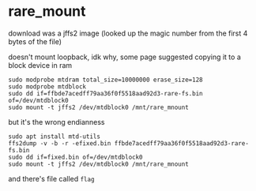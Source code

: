 # rare_mount

download was a jffs2 image (looked up the magic number from the first 4 bytes
of the file)

doesn't mount loopback, idk why, some page suggested copying it to a block
device in ram

```
sudo modprobe mtdram total_size=10000000 erase_size=128
sudo modprobe mtdblock
sudo dd if=ffbde7acedff79aa36f0f5518aad92d3-rare-fs.bin of=/dev/mtdblock0
sudo mount -t jffs2 /dev/mtdblock0 /mnt/rare_mnount
```

but it's the wrong endianness

```
sudo apt install mtd-utils
ffs2dump -v -b -r -efixed.bin ffbde7acedff79aa36f0f5518aad92d3-rare-fs.bin
sudo dd if=fixed.bin of=/dev/mtdblock0
sudo mount -t jffs2 /dev/mtdblock0 /mnt/rare_mnount
```

and there's file called `flag`

